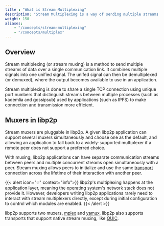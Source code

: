 ```yaml
---
title : "What is Stream Multiplexing"
description: "Stream Multiplexing is a way of sending multiple streams of data over one communication link. It combines multiple signals into one unified signal so it can be transported 'over the wires', then it is demulitiplexed so it can be output and used by separate applications."
weight: 150
aliases:
    - "/concepts/stream-multiplexing"
    - "/concepts/multiplex"
---
```


## Overview

Stream multiplexing (or stream muxing) is a method to send multiple streams
of data over a single communication link. It combines multiple signals into one
unified signal. The unifed signal can then be demultiplexed (or demuxed), where
the output becomes available to use in an application.

Stream multiplexing is done to share a single TCP connection using unique port numbers
that distinguish streams between multiple processes (such as kademlia and gossipsub)
used by applications (such as IPFS) to make connection and transmission more efficient.

## Muxers in libp2p

Stream muxers are pluggable in libp2p. A given libp2p application can support several
muxers simultaneously and choose one as the default, and allowing an application to
fall back to a widely-supported multiplexer if a remote peer does not support a preferred
choice.

With muxing, libp2p applications can have separate communication streams between peers
and multiple concurrent streams open simultaneously with a peer. Stream muxing
allows peers to initialize and use the same [transport](../../transports/overview)
connection across the lifetime of their interaction with another peer.

{{< alert icon="💡" context="info">}}
libp2p's multiplexing happens at the application layer, meaning the
operating system's network stack does not provide it. However, developers writing libp2p
applications rarely need to interact with stream multiplexers directly, except during
initial configuration to control which modules are enabled.
{{< /alert >}}

libp2p supports two muxers, [mplex](mplex) and [yamux](yamux). libp2p also supports
transports that support native stream muxing, like [QUIC](quic).
